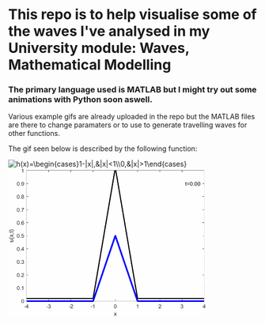 # This repo is to help visualise some of the waves I've analysed in my University module: Waves, Mathematical Modelling

### The primary language used is MATLAB but I might try out some animations with Python soon aswell. 
Various example gifs are already uploaded in the repo but the MATLAB files are there to change paramaters or to use to generate travelling waves for other functions.

The gif seen below is described by the following function:

<img src="https://latex.codecogs.com/svg.image?h(x)=\begin{cases}1-|x|,&|x|<1\\0,&|x|>1\end{cases}" title="h(x)=\begin{cases}1-|x|,&|x|<1\\0,&|x|>1\end{cases}" />

<img src=https://github.com/willbarnfield/Travelling-waves/blob/main/one_triangle_travelling_wave.gif alt="one_triangle_travelling_wave.gif" width="400" height="300" style="margin:auto:0px; display: block; max-width: 100%;">
